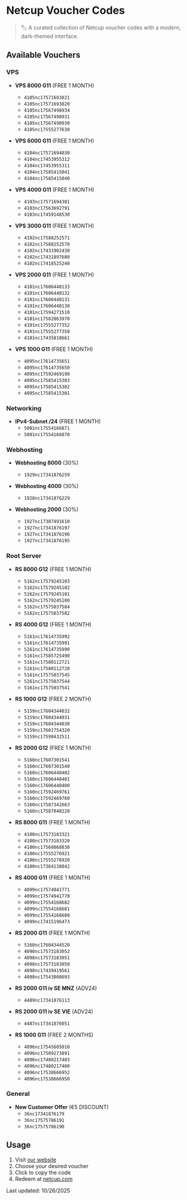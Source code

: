# Netcup Voucher Codes

> 🏷️ A curated collection of Netcup voucher codes with a modern, dark-themed interface.

## Available Vouchers


### VPS

- **VPS 8000 G11** (FREE 1 MONTH)
  - `4105nc17571693821`
  - `4105nc17571693820`
  - `4105nc17567498934`
  - `4105nc17567498931`
  - `4105nc17567498930`
  - `4105nc17555277630`

- **VPS 6000 G11** (FREE 1 MONTH)
  - `4104nc17571694030`
  - `4104nc17453955312`
  - `4104nc17453955311`
  - `4104nc17585415041`
  - `4104nc17585415040`

- **VPS 4000 G11** (FREE 1 MONTH)
  - `4103nc17571694301`
  - `4103nc17563692791`
  - `4103nc17459148530`

- **VPS 3000 G11** (FREE 1 MONTH)
  - `4102nc17588252571`
  - `4102nc17588252570`
  - `4102nc17431902430`
  - `4102nc17431897680`
  - `4102nc17418525240`

- **VPS 2000 G11** (FREE 1 MONTH)
  - `4101nc17606440133`
  - `4101nc17606440132`
  - `4101nc17606440131`
  - `4101nc17606440130`
  - `4101nc17594271510`
  - `4101nc17582863970`
  - `4101nc17555277352`
  - `4101nc17555277350`
  - `4101nc17435810661`

- **VPS 1000 G11** (FREE 1 MONTH)
  - `4095nc17614735651`
  - `4095nc17614735650`
  - `4095nc17592469190`
  - `4095nc17585415303`
  - `4095nc17585415302`
  - `4095nc17585415301`

### Networking

- **IPv4-Subnet /24** (FREE 1 MONTH)
  - `5001nc17554166871`
  - `5001nc17554166870`

### Webhosting

- **Webhosting 8000** (30%)
  - `1929nc17341876259`

- **Webhosting 4000** (30%)
  - `1928nc17341876229`

- **Webhosting 2000** (30%)
  - `1927nc17387491610`
  - `1927nc17341876197`
  - `1927nc17341876196`
  - `1927nc17341876195`

### Root Server

- **RS 8000 G12** (FREE 1 MONTH)
  - `5162nc17579245103`
  - `5162nc17579245102`
  - `5162nc17579245101`
  - `5162nc17579245100`
  - `5162nc17575037584`
  - `5162nc17575037582`

- **RS 4000 G12** (FREE 1 MONTH)
  - `5161nc17614735992`
  - `5161nc17614735991`
  - `5161nc17614735990`
  - `5161nc17585725490`
  - `5161nc17580112721`
  - `5161nc17580112720`
  - `5161nc17575037545`
  - `5161nc17575037544`
  - `5161nc17575037541`

- **RS 1000 G12** (FREE 2 MONTH)
  - `5159nc17604344032`
  - `5159nc17604344031`
  - `5159nc17604344030`
  - `5159nc17601754320`
  - `5159nc17598432511`

- **RS 2000 G12** (FREE 1 MONTH)
  - `5160nc17607301541`
  - `5160nc17607301540`
  - `5160nc17606440402`
  - `5160nc17606440401`
  - `5160nc17606440400`
  - `5160nc17592469761`
  - `5160nc17592469760`
  - `5160nc17587342663`
  - `5160nc17587048220`

- **RS 8000 G11** (FREE 1 MONTH)
  - `4100nc17573183321`
  - `4100nc17573183320`
  - `4100nc17568068830`
  - `4100nc17555276921`
  - `4100nc17555276920`
  - `4100nc17364138842`

- **RS 4000 G11** (FREE 1 MONTH)
  - `4099nc17574941771`
  - `4099nc17574941770`
  - `4099nc17554168682`
  - `4099nc17554168681`
  - `4099nc17554168680`
  - `4099nc17415196473`

- **RS 2000 G11** (FREE 1 MONTH)
  - `5160nc17604344520`
  - `4098nc17573183052`
  - `4098nc17573183051`
  - `4098nc17573183050`
  - `4098nc17439419561`
  - `4098nc17543008693`

- **RS 2000 G11 iv SE MNZ** (ADV24)
  - `4489nc17341876113`

- **RS 2000 G11 iv SE VIE** (ADV24)
  - `4487nc17341876051`

- **RS 1000 G11** (FREE 2 MONTHS)
  - `4096nc17545605010`
  - `4096nc17509273891`
  - `4096nc17480217403`
  - `4096nc17480217400`
  - `4096nc17538666952`
  - `4096nc17538666950`

### General

- **New Customer Offer** (€5 DISCOUNT)
  - `36nc17341876179`
  - `36nc17575786191`
  - `36nc17575786190`

## Usage

1. Visit [our website](https://netcupvoucher.com)
2. Choose your desired voucher
3. Click to copy the code
4. Redeem at [netcup.com](https://www.netcup.com/en/checkout/cart)

Last updated: 10/26/2025
